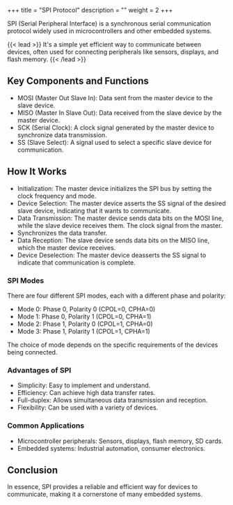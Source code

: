 +++
title = "SPI Protocol"
description = ""
weight = 2
+++

SPI (Serial Peripheral Interface) is a synchronous serial communication protocol widely used in microcontrollers and other embedded systems.

{{< lead >}}
It's a simple yet efficient way to communicate between devices, often used for connecting peripherals like sensors, displays, and flash memory.
{{< /lead >}}


## Key Components and Functions
- MOSI (Master Out Slave In): Data sent from the master device to the slave device.
- MISO (Master In Slave Out): Data received from the slave device by the master device.
- SCK (Serial Clock): A clock signal generated by the master device to synchronize data transmission.
- SS (Slave Select): A signal used to select a specific slave device for communication.

## How It Works
- Initialization: The master device initializes the SPI bus by setting the clock frequency and mode.
- Device Selection: The master device asserts the SS signal of the desired slave device, indicating that it wants to communicate.
- Data Transmission: The master device sends data bits on the MOSI line, while the slave device receives them. The clock signal from the master.
- Synchronizes the data transfer.
- Data Reception: The slave device sends data bits on the MISO line, which the master device receives.
- Device Deselection: The master device deasserts the SS signal to indicate that communication is complete.

### SPI Modes
There are four different SPI modes, each with a different phase and polarity:

- Mode 0: Phase 0, Polarity 0 (CPOL=0, CPHA=0)
- Mode 1: Phase 0, Polarity 1 (CPOL=0, CPHA=1)
- Mode 2: Phase 1, Polarity 0 (CPOL=1, CPHA=0)
- Mode 3: Phase 1, Polarity 1 (CPOL=1, CPHA=1)

The choice of mode depends on the specific requirements of the devices being connected.

### Advantages of SPI

- Simplicity: Easy to implement and understand.
- Efficiency: Can achieve high data transfer rates.
- Full-duplex: Allows simultaneous data transmission and reception.
- Flexibility: Can be used with a variety of devices.

### Common Applications
- Microcontroller peripherals: Sensors, displays, flash memory, SD cards.
- Embedded systems: Industrial automation, consumer electronics.


## Conclusion
In essence, SPI provides a reliable and efficient way for devices to communicate, making it a cornerstone of many embedded systems.